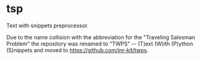 # tsp
Text with snippets preprocessor.

Due to the name collision with the abbreviation for the "Traveling Salesman Problem" the repository was renamed to "TWPS" -- (T)ext (W)ith (P)ython (S)nippets and moved to https://github.com/inr-kit/twps.


